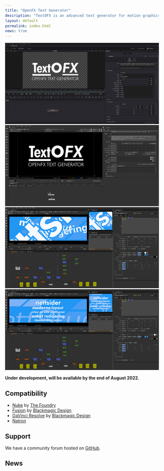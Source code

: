```yaml
---
title: "OpenFX Text Generator"
description: "TextOFX is an advanced text generator for motion graphics and VFX software using the OpenFX standard published by the Academy Software Foundation."
layout: default
permalink: index.html
news: true
---
```


![Screenshot of TextOFX in Fusion 18](assets/images/textofx-screenshot-fusion18.png "Screenshot of TextOFX in Fusion 18")
![Screenshot of TextOFX in Nuke 7](assets/images/textofx-screenshot-nuke7.png "Screenshot of TextOFX in Nuke 7")
![Screenshot of TextOFX in use on Natron](assets/images/textofx-screenshot-usage-natron-02.png "Screenshot of TextOFX in use on Natron")
![Screenshot of TextOFX in use on Natron](assets/images/textofx-screenshot-usage-natron-01.png "Screenshot of TextOFX in use on Natron")

**Under development, will be available by the end of August 2022.**

## Compatibility

* [Nuke](https://www.foundry.com/products/nuke) by [The Foundry](https://www.foundry.com/)
* [Fusion](https://www.blackmagicdesign.com/no/products/fusion) by [Blackmagic Design](https://blackmagicdesign.com)
* [DaVinci Resolve](https://www.blackmagicdesign.com/products/davinciresolve) by [Blackmagic Design](https://blackmagicdesign.com)
* [Natron](https://natrongithub.github.io/)

## Support

We have a community forum hosted on [GitHub](https://github.com/nettstudio/text.openfx.no/discussions).

## News
